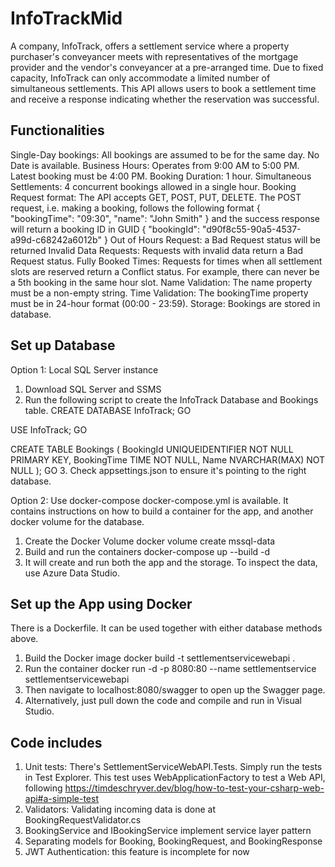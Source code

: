 # InfoTrackMid

A company, InfoTrack, offers a settlement service where a property purchaser's conveyancer meets with representatives of the mortgage provider and the vendor's conveyancer at a pre-arranged time. Due to fixed capacity, InfoTrack can only accommodate a limited number of simultaneous settlements. This API allows users to book a settlement time and receive a response indicating whether the reservation was successful.

## Functionalities
Single-Day bookings: All bookings are assumed to be for the same day. No Date is available.
Business Hours: Operates from 9:00 AM to 5:00 PM. Latest booking must be 4:00 PM.
Booking Duration: 1 hour.
Simultaneous Settlements: 4 concurrent bookings allowed in a single hour.
Booking Request format: The API accepts GET, POST, PUT, DELETE. The POST request, i.e. making a booking, follows the following format
{
  "bookingTime": "09:30",
  "name": "John Smith"
}
and the success response will return a booking ID in GUID
{
  "bookingId": "d90f8c55-90a5-4537-a99d-c68242a6012b"
}
Out of Hours Request: a Bad Request status will be returned
Invalid Data Requests: Requests with invalid data return a Bad Request status.
Fully Booked Times: Requests for times when all settlement slots are reserved return a Conflict status. For example, there can never be a 5th booking in the same hour slot.
Name Validation: The name property must be a non-empty string.
Time Validation: The bookingTime property must be in 24-hour format (00:00 - 23:59).
Storage: Bookings are stored in database.

## Set up Database
Option 1: Local SQL Server instance
1. Download SQL Server and SSMS
2. Run the following script to create the InfoTrack Database and Bookings table.
CREATE DATABASE InfoTrack;
GO

USE InfoTrack;
GO

CREATE TABLE Bookings (
    BookingId UNIQUEIDENTIFIER NOT NULL PRIMARY KEY,
    BookingTime TIME NOT NULL,
    Name NVARCHAR(MAX) NOT NULL
);
GO
3. Check appsettings.json to ensure it's pointing to the right database.

Option 2: Use docker-compose
docker-compose.yml is available. It contains instructions on how to build a container for the app, and another docker volume for the database.
1. Create the Docker Volume
  docker volume create mssql-data
2. Build and run the containers
   docker-compose up --build -d
4. It will create and run both the app and the storage. To inspect the data, use Azure Data Studio.

## Set up the App using Docker
There is a Dockerfile. It can be used together with either database methods above.
1. Build the Docker image
   docker build -t settlementservicewebapi .
2. Run the container
   docker run -d -p 8080:80 --name settlementservice settlementservicewebapi
3. Then navigate to localhost:8080/swagger to open up the Swagger page.
4. Alternatively, just pull down the code and compile and run in Visual Studio.

## Code includes
1. Unit tests:
   There's SettlementServiceWebAPI.Tests. Simply run the tests in Test Explorer.
   This test uses WebApplicationFactory to test a Web API, following https://timdeschryver.dev/blog/how-to-test-your-csharp-web-api#a-simple-test
3. Validators:
   Validating incoming data is done at BookingRequestValidator.cs
4. BookingService and IBookingService implement service layer pattern
5. Separating models for Booking, BookingRequest, and BookingResponse
6. JWT Authentication: this feature is incomplete for now
